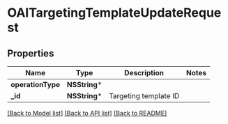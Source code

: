 # OAITargetingTemplateUpdateRequest

## Properties
Name | Type | Description | Notes
------------ | ------------- | ------------- | -------------
**operationType** | **NSString*** |  | 
**_id** | **NSString*** | Targeting template ID | 

[[Back to Model list]](../README.md#documentation-for-models) [[Back to API list]](../README.md#documentation-for-api-endpoints) [[Back to README]](../README.md)



